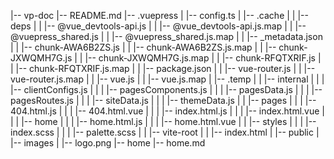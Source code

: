 |-- vp-doc
    |-- README.md
    |-- .vuepress
    |   |-- config.ts
    |   |-- .cache
    |   |   |-- deps
    |   |       |-- @vue_devtools-api.js
    |   |       |-- @vue_devtools-api.js.map
    |   |       |-- @vuepress_shared.js
    |   |       |-- @vuepress_shared.js.map
    |   |       |-- _metadata.json
    |   |       |-- chunk-AWA6B2ZS.js
    |   |       |-- chunk-AWA6B2ZS.js.map
    |   |       |-- chunk-JXWQMH7G.js
    |   |       |-- chunk-JXWQMH7G.js.map
    |   |       |-- chunk-RFQTXRIF.js
    |   |       |-- chunk-RFQTXRIF.js.map
    |   |       |-- package.json
    |   |       |-- vue-router.js
    |   |       |-- vue-router.js.map
    |   |       |-- vue.js
    |   |       |-- vue.js.map
    |   |-- .temp
    |   |   |-- internal
    |   |   |   |-- clientConfigs.js
    |   |   |   |-- pagesComponents.js
    |   |   |   |-- pagesData.js
    |   |   |   |-- pagesRoutes.js
    |   |   |   |-- siteData.js
    |   |   |   |-- themeData.js
    |   |   |-- pages
    |   |   |   |-- 404.html.js
    |   |   |   |-- 404.html.vue
    |   |   |   |-- index.html.js
    |   |   |   |-- index.html.vue
    |   |   |   |-- home
    |   |   |       |-- home.html.js
    |   |   |       |-- home.html.vue
    |   |   |-- styles
    |   |   |   |-- index.scss
    |   |   |   |-- palette.scss
    |   |   |-- vite-root
    |   |       |-- index.html
    |   |-- public
    |       |-- images
    |           |-- logo.png
    |-- home
        |-- home.md
